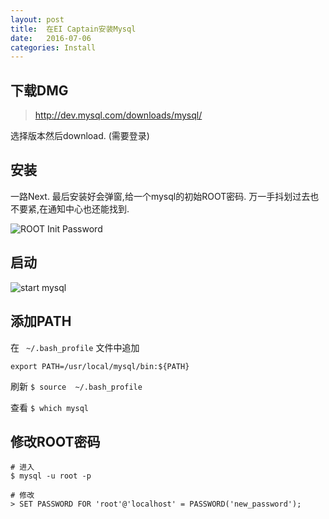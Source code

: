```yaml
---
layout: post
title:  在EI Captain安装Mysql
date:   2016-07-06
categories: Install
---
```


## 下载DMG

> http://dev.mysql.com/downloads/mysql/

选择版本然后download. (需要登录)

## 安装

一路Next.
最后安装好会弹窗,给一个mysql的初始ROOT密码.
万一手抖划过去也不要紧,在通知中心也还能找到.

![ROOT Init Password](/wiki/wiki/mysql_init_pw.png)

## 启动

![start mysql](/wiki/wiki/start_mysql.png)

## 添加PATH

在 ` ~/.bash_profile` 文件中追加

```
export PATH=/usr/local/mysql/bin:${PATH}
```

刷新 `$ source  ~/.bash_profile`

查看 `$ which mysql`

## 修改ROOT密码

```
# 进入
$ mysql -u root -p

# 修改
> SET PASSWORD FOR 'root'@'localhost' = PASSWORD('new_password');

```





